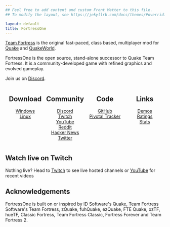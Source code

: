 ```yaml
---
## Feel free to add content and custom Front Matter to this file.
## To modify the layout, see https://jekyllrb.com/docs/themes/#overriding-theme-defaults

layout: default
title: FortressOne
---
```


[Team Fortress][] is the original fast-paced, class based, multiplayer mod for [Quake][] and [QuakeWorld][].

FortressOne is the open source, stand-alone successor to Quake Team Fortress.
It is a community-developed game with refined graphics and evolved gameplay.

Join us on [Discord](https://discord.fortressone.org).


<div style="display: flex; justify-content: space-between;">
  <div markdown="1" style="text-align: center; width: 132px;">

## Download

[Windows](https://github.com/FortressOne/windows-installer/releases/latest)<br>
[Linux](https://github.com/FortressOne/linux-installer/releases/latest)

  </div>
  <div markdown="1" style="text-align: center; width: 132px;">

## Community

[Discord](https://discord.fortressone.org)<br>
[Twitch](https://www.twitch.tv/fortressone)<br>
[YouTube](https://www.youtube.com/channel/UCgYzKaEyTNoVfRLwlpfKzFQ)<br>
[Reddit](https://www.reddit.com/r/FortressOne)<br>
[Hacker News](https://news.ycombinator.com/item?id=22777321)<br>
[Twitter](https://twitter.com/fortress_one)

  </div>
  <div markdown="1" style="text-align: center; width: 132px;">

## Code

[GitHub](https://github.com/FortressOne)<br>
[Pivotal Tracker](https://www.pivotaltracker.com/n/projects/2176336)

  </div>
  <div markdown="1" style="text-align: center; width: 132px;">

## Links

[Demos](https://demos.fortressone.org)<br>
[Ratings](https://ratings.fortressone.org)<br>
[Stats](http://fortressone-stats.s3-website-ap-southeast-2.amazonaws.com/)

  </div>
</div>


## Watch live on Twitch

<div id="twitch-player"></div>

<script src= "https://player.twitch.tv/js/embed/v1.js"></script>

<script type="text/javascript">
  var options = {
    width: 854,
    height: 480,
    theme: "dark",
    channel: "fortressone",
  };
  var player = new Twitch.Player("twitch-player", options);
  player.setVolume(0.5);
</script>

Nothing live? Head to
[Twitch](https://www.twitch.tv/fortressone)
to see live hosted channels or
[YouTube](https://www.youtube.com/channel/UCgYzKaEyTNoVfRLwlpfKzFQ)
for recent videos


## Acknowledgements

FortressOne is built on or inspired by ID Software's Quake, Team Fortress
Software's Team Fortress, zQuake, fuhQuake, ezQuake, FTE Quake, ozTF, hueTF,
Classic Fortress, Team Fortress Classic, Fortress Forever and Team Fortress 2.


[Quake]:                             https://www.idsoftware.com/en-gb##section-games
[QuakeWorld]:                        https://www.idsoftware.com/en-gb##section-games
[Team Fortress]:                     https://web.archive.org/web/20131005123834/http://www.planetfortress.com/teamfortress/
[ezQuake]:                           https://ezquake.github.io/
[Quake Revitalisation Project]:      https://qrp.quakeone.com/
[dox's models]:                      https://www.quaddicted.com/webarchive/www.planetfortress.com/tfdone_easy/dox/index.html
[Plagues pak]:                       http://members.optusnet.com.au/~plaguespak/
[FortressOne for Windows installer]: https://github.com/FortressOne/windows-installer/releases/latest
[FortressOne for Linux installer]:   https://github.com/FortressOne/linux-installer/releases/latest
[raise an issue]:                    https://github.com/FortressOne/linux-installer/issues/new
[FortressOne Server for Linux]:      https://github.com/FortressOne/linux-server-installer/releases/latest
[FortressOne mod]:                   https://github.com/FortressOne/server-qwprogs
[FortressOne Discord]:               https://discord.fortressone.org
[MegaTF]:                            https://github.com/alissa0/MegaTFCE
[QWTF NA Discord]:                   http://discord.megateamfortress.com
[hueTF]:                             https://github.com/gmtandi/huetf
[Quadclub Brasil Discord]:           https://discord.gg/Ew3NY2Z
[TF2003]:                            https://github.com/angeld29/TF2003-qvm
[QWTF.RU Discord]:                   https://discord.gg/FVuG7br
[Classic Fortress]:                  http://classicfortress.net/
